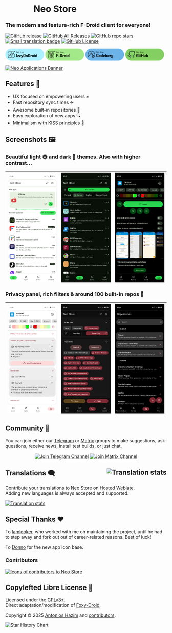 # Neo Store <img title="" src="src/main/res/mipmap-xxxhdpi/ic_launcher_round.webp" align="left" width="64" style="padding: 12px;">

### The modern and feature-rich F-Droid client for everyone!

[![GitHub release](https://img.shields.io/github/v/release/NeoApplications/Neo-Store?display_name=tag)](https://github.com/NeoApplications/Neo-Store/releases/latest)
[![GitHub All Releases](https://img.shields.io/github/downloads/NeoApplications/Neo-Store/total.svg)](https://github.com/NeoApplications/Neo-Store/releases/)
[![GitHub repo stars](https://img.shields.io/github/stars/NeoApplications/Neo-Store?style=flat)](https://github.com/NeoApplications/Neo-Store/stargazers)
[![Small translation badge](https://hosted.weblate.org/widgets/neo-store/-/svg-badge.svg)](https://hosted.weblate.org/engage/neo-store/?utm_source=widget)
[![GitHub License](https://img.shields.io/github/license/NeoApplications/Neo-Store)](https://github.com/NeoApplications/Neo-Store/blob/master/COPYING)

[<img src="get_iod.svg" alt="Get it on IzzyOnDroid" width="24%" align="center">](https://apt.izzysoft.de/fdroid/index/apk/com.machiav3lli.fdroid)
[<img src="get_fdroid.svg" alt="Get it on F-Droid" width="24%" align="center">](https://f-droid.org/packages/com.machiav3lli.fdroid)
[<img src="get_codeberg.svg" alt="Get it on Codeberg" width="24%" align="center">](https://codeberg.org/NeoApplications/Neo-Store/releases)
[<img src="get_github.svg" alt="Get it on GitHub" width="24%" align="center">](https://github.com/NeoApplications/Neo-Store/releases)

[![Neo Applications Banner](neo_banner.png)](https://github.com/NeoApplications)

## Features :abacus:

* UX focused on empowering users :fist:
* Fast repository sync times :airplane: 
* Awesome built-in repositories :toolbox:
* Easy exploration of new apps :mag:
* Minimalism with KISS principles :dart:

## Screenshots :framed_picture:

### Beautiful light :sun_with_face: and dark :new_moon_with_face: themes. Also with higher contrast…

| <img title="" src="metadata/en-US/images/phoneScreenshots/light.png" alt="" width="330" align="center"> | <img title="" src="metadata/en-US/images/phoneScreenshots/dark.png" alt="" width="330" align="center"> | <img title="" src="metadata/en-US/images/phoneScreenshots/black.png" alt="" width="330" align="center"> |
|:-------------------------------------------------------------------------------------------------------:|:------------------------------------------------------------------------------------------------------:|:--------------------------------------------------------------------------------------------------------:|

### Privacy panel, rich filters & around 100 built-in repos :toolbox:

| <img title="" src="metadata/en-US/images/phoneScreenshots/privacy_panel.png" alt="" width="330" align="center"> | <img title="" src="metadata/en-US/images/phoneScreenshots/filters.png" alt="" width="330" align="center"> | <img title="" src="metadata/en-US/images/phoneScreenshots/repos.png" alt="" width="330" align="center"> |
|:-----------------------------------------------------------------------------------------------------:|:--------------------------------------------------------------------------------------------------------:| -------------------------------------------------------------------------------------------------------:|

## Community :speech_balloon:

You can join either our [Telegram](https://t.me/neo_android_store) or [Matrix](https://matrix.to/#/#neo-store:matrix.org) groups to make suggestions, ask questions, receive news, install test builds, or just chat.

<p align="center">
<a href="https://t.me/neo_android_store"><img src="https://upload.wikimedia.org/wikipedia/commons/8/82/Telegram_logo.svg" alt="Join Telegram Channel" width="11%" align="center"></a>
<a href="https://matrix.to/#/#neo-store:matrix.org"><img src="https://docs.cloudron.io/img/element-logo.png" alt="Join Matrix Channel" width="11%" align="center" /></a>
</p>

## Translations :left_speech_bubble: [<img align="right" src="https://hosted.weblate.org/widgets/neo-store/-/287x66-white.png" alt="Translation stats" />](https://hosted.weblate.org/engage/neo-store/?utm_source=widget)

Contribute your translations to Neo Store on [Hosted Weblate](https://hosted.weblate.org/engage/neo-store/). <br> Adding new languages is always accepted and supported.

[![Translation stats](https://hosted.weblate.org/widgets/neo-store/-/multi-auto.svg)](https://hosted.weblate.org/engage/neo-store/?utm_source=widget)

## Special Thanks :heart:

To [Iamlooker](https://github.com/Iamlooker), who worked with me on maintaining the project, until he had to step away and fork out out of career-related reasons. Best of luck!

To [Donno](https://github.com/Donnnno) for the new app icon base.

### Contributors

<a href="https://github.com/NeoApplications/Neo-Store/graphs/contributors">
  <img src="https://contrib.rocks/image?repo=NeoApplications/Neo-Store"  alt="Icons of contributors to Neo Store"/>
</a>

## Copylefted Libre License :scroll:

Licensed under the [GPLv3+](/COPYING). \
Direct adaptation/modification of [Foxy-Droid](https://github.com/kitsunyan/foxy-droid/).

Copyright © 2025 [Antonios Hazim](https://github.com/machiav3lli) and [contributors](https://github.com/NeoApplications/Neo-Store/graphs/contributors).

![Star History Chart](https://api.star-history.com/svg?repos=NeoApplications/Neo-Store&type=Date)

